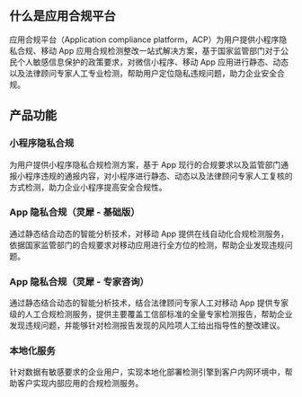 ## 什么是应用合规平台
应用合规平台（Application compliance platform，ACP）为用户提供小程序隐私合规、移动 App 应用合规检测整改一站式解决方案，基于国家监管部门对于公民个人敏感信息保护的政策要求，对微信小程序、移动 App 应用进行静态、动态以及法律顾问专家人工专业检测，帮助用户定位隐私违规问题，助力企业安全合规。

## 产品功能
### 小程序隐私合规
为用户提供小程序隐私合规检测方案，基于 App 现行的合规要求以及监管部门通报小程序违规的通报内容，对小程序进行静态、动态以及法律顾问专家人工复核的方式检测，助力企业小程序提高安全合规性。

### App 隐私合规（灵犀 - 基础版）
通过静态结合动态的智能分析技术，对移动 App 提供在线自动化合规检测服务，依据国家监管部门的合规要求对移动应用进行全方位的检测，帮助企业发现违规问题。

### App 隐私合规（灵犀 - 专家咨询）
通过静态结合动态的智能分析技术，结合法律顾问专家人工对移动 App 提供专家级的人工合规检测服务，提供主要覆盖工信部标准的全量专家检测报告，帮助企业发现违规问题，并能够针对检测报告发现的风险项人工给出指导性的整改建议。

### 本地化服务
针对数据有敏感要求的企业用户，实现本地化部署检测引擎到客户内网环境中，帮助客户实现内部应用的合规检测服务。
